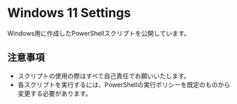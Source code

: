 # Windows 11 Settings

Windows用に作成したPowerShellスクリプトを公開しています。

## 注意事項
- スクリプトの使用の際はすべて自己責任でお願いいたします。
- 各スクリプトを実行するには、PowerShellの実行ポリシーを既定のものから変更する必要があります。
